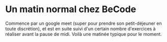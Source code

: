 # Un matin normal chez BeCode
Commence par un google meet (super pour prendre son petit-déjeuner en toute discrétion), et est en suite suivi d'un certain nombre d'exercices à réaliser avant la pause de midi. Voilà une matinée typique pour le moment.